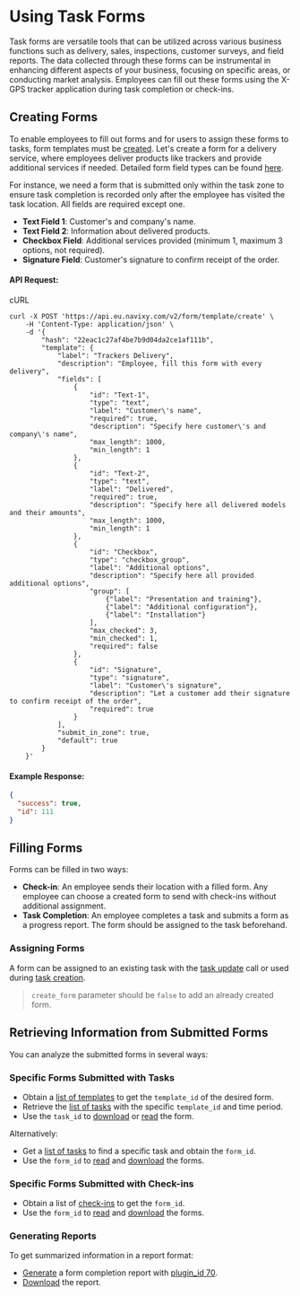 # Using Task Forms

Task forms are versatile tools that can be utilized across various business functions such as delivery, sales, inspections, customer surveys, and field reports. The data collected through these forms can be instrumental in enhancing different aspects of your business, focusing on specific areas, or conducting market analysis. Employees can fill out these forms using the X-GPS tracker application during task completion or check-ins.

## Creating Forms

To enable employees to fill out forms and for users to assign these forms to tasks, form templates must be [created](../../resources/field-service/form/template.md#create). Let's create a form for a delivery service, where employees deliver products like trackers and provide additional services if needed. Detailed form field types can be found [here](../../resources/field-service/form/field-types.md).

For instance, we need a form that is submitted only within the task zone to ensure task completion is recorded only after the employee has visited the task location. All fields are required except one.

* **Text Field 1**: Customer's and company's name.
* **Text Field 2**: Information about delivered products.
* **Checkbox Field**: Additional services provided (minimum 1, maximum 3 options, not required).
* **Signature Field**: Customer's signature to confirm receipt of the order.

#### API Request:

cURL

```shell
curl -X POST 'https://api.eu.navixy.com/v2/form/template/create' \
    -H 'Content-Type: application/json' \
    -d '{
        "hash": "22eac1c27af4be7b9d04da2ce1af111b",
        "template": {
            "label": "Trackers Delivery",
            "description": "Employee, fill this form with every delivery",
            "fields": [
                {
                    "id": "Text-1",
                    "type": "text",
                    "label": "Customer\'s name",
                    "required": true,
                    "description": "Specify here customer\'s and company\'s name",
                    "max_length": 1000,
                    "min_length": 1
                },
                {
                    "id": "Text-2",
                    "type": "text",
                    "label": "Delivered",
                    "required": true,
                    "description": "Specify here all delivered models and their amounts",
                    "max_length": 1000,
                    "min_length": 1
                },
                {
                    "id": "Checkbox",
                    "type": "checkbox_group",
                    "label": "Additional options",
                    "description": "Specify here all provided additional options",
                    "group": [
                        {"label": "Presentation and training"},
                        {"label": "Additional configuration"},
                        {"label": "Installation"}
                    ],
                    "max_checked": 3,
                    "min_checked": 1,
                    "required": false
                },
                {
                    "id": "Signature",
                    "type": "signature",
                    "label": "Customer\'s signature",
                    "description": "Let a customer add their signature to confirm receipt of the order",
                    "required": true
                }
            ],
            "submit_in_zone": true,
            "default": true
        }
    }'
```

#### Example Response:

```json
{
  "success": true,
  "id": 111
}
```

## Filling Forms

Forms can be filled in two ways:

* **Check-in**: An employee sends their location with a filled form. Any employee can choose a created form to send with check-ins without additional assignment.
* **Task Completion**: An employee completes a task and submits a form as a progress report. The form should be assigned to the task beforehand.

### Assigning Forms

A form can be assigned to an existing task with the [task update](../../resources/field-service/task/#update) call or used during [task creation](../../resources/field-service/task/#create).

> `create_form` parameter should be `false` to add an already created form.

## Retrieving Information from Submitted Forms

You can analyze the submitted forms in several ways:

### Specific Forms Submitted with Tasks

* Obtain a [list of templates](../../resources/field-service/form/template.md#list) to get the `template_id` of the desired form.
* Retrieve the [list of tasks](../../resources/field-service/task/form/index.md#list) with the specific `template_id` and time period.
* Use the `task_id` to [download](../../resources/field-service/task/form/index.md#download) or [read](../../resources/field-service/task/form/index.md#read) the form.

Alternatively:

* Get a [list of tasks](../../resources/field-service/task/#list) to find a specific task and obtain the `form_id`.
* Use the `form_id` to [read](../../resources/field-service/task/form/index.md#read) and [download](../../resources/field-service/task/form/index.md#download) the forms.

### Specific Forms Submitted with Check-ins

* Obtain a list of [check-ins](../../resources/field-service/checkin.md#list) to get the `form_id`.
* Use the `form_id`  to [read](../../resources/field-service/task/form/index.md#read) and [download](../../resources/field-service/task/form/index.md#download) the forms.

### Generating Reports

To get summarized information in a report format:

* [Generate](../../resources/commons/report/report_tracker.md#generate) a form completion report with [plugin\_id 70](../../resources/commons/plugin/report_plugins.md#form-completion-statistics-report).
* [Download](../../resources/commons/report/report_tracker.md#download) the report.

